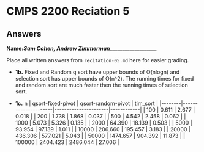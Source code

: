 # CMPS 2200 Reciation 5
## Answers

**Name:**___Sam Cohen, Andrew Zimmerman______________________


Place all written answers from `recitation-05.md` here for easier grading.







- **1b.**
Fixed and Random q sort have upper bounds of O(nlogn) and selection sort has upper bounds of O(n^2). The running times for fixed and random sort are much faster then the running times of selection sort.



- **1c.**
n |   qsort-fixed-pivot |   qsort-random-pivot |   tim_sort |
|--------|---------------------|----------------------|------------|
|    100 |               0.611 |                2.677 |      0.018 |
|    200 |               1.738 |                1.868 |      0.037 |
|    500 |               4.542 |                2.458 |      0.062 |
|   1000 |               5.073 |                5.326 |      0.135 |
|   2000 |              64.390 |               18.139 |      0.503 |
|   5000 |              93.954 |               97.139 |      1.011 |
|  10000 |             206.660 |              195.457 |      3.183 |
|  20000 |             436.306 |              577.021 |      5.043 |
|  50000 |            1474.657 |              904.392 |     11.873 |
| 100000 |            2404.423 |             2486.044 |     27.006 |
